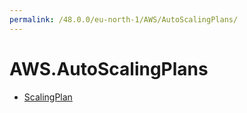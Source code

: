 ```yaml
---
permalink: /48.0.0/eu-north-1/AWS/AutoScalingPlans/
---
```


# AWS.AutoScalingPlans



* [ScalingPlan](ScalingPlan.md)